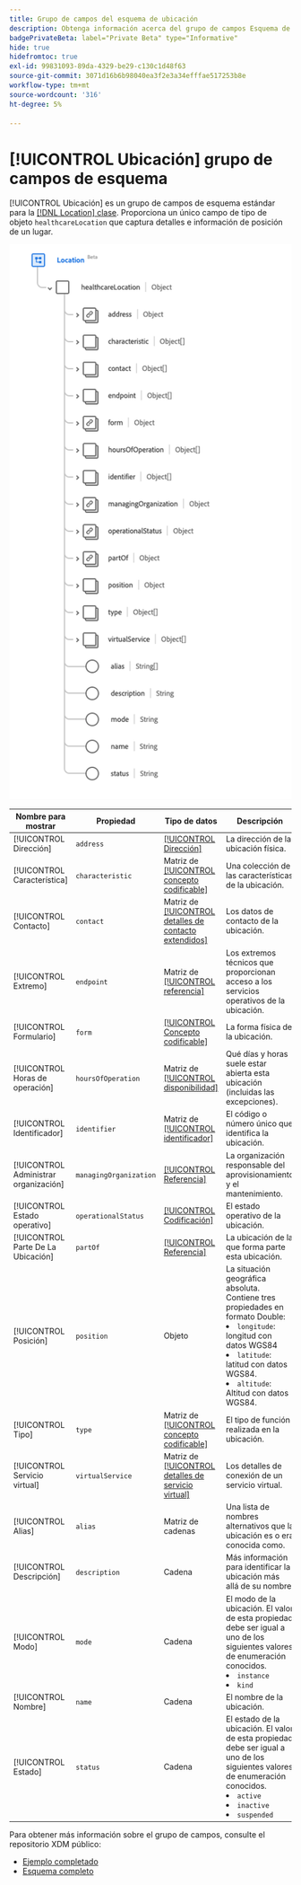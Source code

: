 ```yaml
---
title: Grupo de campos del esquema de ubicación
description: Obtenga información acerca del grupo de campos Esquema de ubicación.
badgePrivateBeta: label="Private Beta" type="Informative"
hide: true
hidefromtoc: true
exl-id: 99831093-89da-4329-be29-c130c1d48f63
source-git-commit: 3071d16b6b98040ea3f2e3a34efffae517253b8e
workflow-type: tm+mt
source-wordcount: '316'
ht-degree: 5%

---
```


# [!UICONTROL Ubicación] grupo de campos de esquema

[!UICONTROL Ubicación] es un grupo de campos de esquema estándar para la [[!DNL Location] clase](../classes/location.md). Proporciona un único campo de tipo de objeto `healthcareLocation` que captura detalles e información de posición de un lugar.

![Estructura del grupo de campos](../../../images/healthcare/field-groups/location.png)

| Nombre para mostrar | Propiedad | Tipo de datos | Descripción |
| --- | --- | --- | --- |
| [!UICONTROL Dirección] | `address` | [[!UICONTROL Dirección]](../data-types/address.md) | La dirección de la ubicación física. |
| [!UICONTROL Característica] | `characteristic` | Matriz de [[!UICONTROL concepto codificable]](../data-types/codeable-concept.md) | Una colección de las características de la ubicación. |
| [!UICONTROL Contacto] | `contact` | Matriz de [[!UICONTROL detalles de contacto extendidos]](../data-types/extended-contact-detail.md) | Los datos de contacto de la ubicación. |
| [!UICONTROL Extremo] | `endpoint` | Matriz de [[!UICONTROL referencia]](../data-types/reference.md) | Los extremos técnicos que proporcionan acceso a los servicios operativos de la ubicación. |
| [!UICONTROL Formulario] | `form` | [[!UICONTROL Concepto codificable]](../data-types/codeable-concept.md) | La forma física de la ubicación. |
| [!UICONTROL Horas de operación] | `hoursOfOperation` | Matriz de [[!UICONTROL disponibilidad]](../data-types/availability.md) | Qué días y horas suele estar abierta esta ubicación (incluidas las excepciones). |
| [!UICONTROL Identificador] | `identifier` | Matriz de [[!UICONTROL identificador]](../data-types/identifier.md) | El código o número único que identifica la ubicación. |
| [!UICONTROL Administrar organización] | `managingOrganization` | [[!UICONTROL Referencia]](../data-types/reference.md) | La organización responsable del aprovisionamiento y el mantenimiento. |
| [!UICONTROL Estado operativo] | `operationalStatus` | [[!UICONTROL Codificación]](../data-types/coding.md) | El estado operativo de la ubicación. |
| [!UICONTROL Parte De La Ubicación] | `partOf` | [[!UICONTROL Referencia]](../data-types/reference.md) | La ubicación de la que forma parte esta ubicación. |
| [!UICONTROL Posición] | `position` | Objeto | La situación geográfica absoluta. Contiene tres propiedades en formato Double: <li>`longitude`: longitud con datos WGS84</li> <li>`latitude`: latitud con datos WGS84.</li> <li>`altitude`: Altitud con datos WGS84.</li> |
| [!UICONTROL Tipo] | `type` | Matriz de [[!UICONTROL concepto codificable]](../data-types/codeable-concept.md) | El tipo de función realizada en la ubicación. |
| [!UICONTROL Servicio virtual] | `virtualService` | Matriz de [[!UICONTROL detalles de servicio virtual]](../data-types/virtual-service-detail.md) | Los detalles de conexión de un servicio virtual. |
| [!UICONTROL Alias] | `alias` | Matriz de cadenas | Una lista de nombres alternativos que la ubicación es o era conocida como. |
| [!UICONTROL Descripción] | `description` | Cadena | Más información para identificar la ubicación más allá de su nombre. |
| [!UICONTROL Modo] | `mode` | Cadena | El modo de la ubicación. El valor de esta propiedad debe ser igual a uno de los siguientes valores de enumeración conocidos. <li> `instance` </li> <li> `kind` </li> |
| [!UICONTROL Nombre] | `name` | Cadena | El nombre de la ubicación. |
| [!UICONTROL Estado] | `status` | Cadena | El estado de la ubicación. El valor de esta propiedad debe ser igual a uno de los siguientes valores de enumeración conocidos. <li> `active` </li> <li> `inactive` </li> <li> `suspended` </li> |

Para obtener más información sobre el grupo de campos, consulte el repositorio XDM público:

* [Ejemplo completado](https://github.com/adobe/xdm/blob/master/extensions/industry/healthcare/fhir/fieldgroups/location.example.1.json)
* [Esquema completo](https://github.com/adobe/xdm/blob/master/extensions/industry/healthcare/fhir/fieldgroups/location.schema.json)
